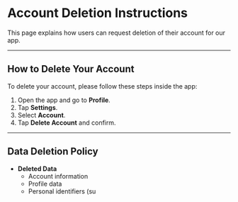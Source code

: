 # Account Deletion Instructions

This page explains how users can request deletion of their account for our app.  

---

## How to Delete Your Account  
To delete your account, please follow these steps inside the app:

1. Open the app and go to **Profile**.  
2. Tap **Settings**.  
3. Select **Account**.  
4. Tap **Delete Account** and confirm.  

---

## Data Deletion Policy  

- **Deleted Data**  
  - Account information  
  - Profile data  
  - Personal identifiers (su

